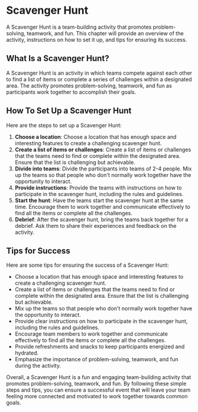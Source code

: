 Scavenger Hunt
=================================================

A Scavenger Hunt is a team-building activity that promotes problem-solving, teamwork, and fun. This chapter will provide an overview of the activity, instructions on how to set it up, and tips for ensuring its success.

What Is a Scavenger Hunt?
-------------------------

A Scavenger Hunt is an activity in which teams compete against each other to find a list of items or complete a series of challenges within a designated area. The activity promotes problem-solving, teamwork, and fun as participants work together to accomplish their goals.

How To Set Up a Scavenger Hunt
------------------------------

Here are the steps to set up a Scavenger Hunt:

1. **Choose a location**: Choose a location that has enough space and interesting features to create a challenging scavenger hunt.
2. **Create a list of items or challenges**: Create a list of items or challenges that the teams need to find or complete within the designated area. Ensure that the list is challenging but achievable.
3. **Divide into teams**: Divide the participants into teams of 2-4 people. Mix up the teams so that people who don't normally work together have the opportunity to interact.
4. **Provide instructions**: Provide the teams with instructions on how to participate in the scavenger hunt, including the rules and guidelines.
5. **Start the hunt**: Have the teams start the scavenger hunt at the same time. Encourage them to work together and communicate effectively to find all the items or complete all the challenges.
6. **Debrief**: After the scavenger hunt, bring the teams back together for a debrief. Ask them to share their experiences and feedback on the activity.

Tips for Success
----------------

Here are some tips for ensuring the success of a Scavenger Hunt:

* Choose a location that has enough space and interesting features to create a challenging scavenger hunt.
* Create a list of items or challenges that the teams need to find or complete within the designated area. Ensure that the list is challenging but achievable.
* Mix up the teams so that people who don't normally work together have the opportunity to interact.
* Provide clear instructions on how to participate in the scavenger hunt, including the rules and guidelines.
* Encourage team members to work together and communicate effectively to find all the items or complete all the challenges.
* Provide refreshments and snacks to keep participants energized and hydrated.
* Emphasize the importance of problem-solving, teamwork, and fun during the activity.

Overall, a Scavenger Hunt is a fun and engaging team-building activity that promotes problem-solving, teamwork, and fun. By following these simple steps and tips, you can ensure a successful event that will leave your team feeling more connected and motivated to work together towards common goals.
